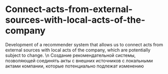# Connect-acts-from-external-sources-with-local-acts-of-the-company
Development of a recommender system that allows us to connect acts from external sources with local acts of the company, which are potentially subject to change. \n
Cоздание рекомендательной системы, позволяющей соединять акты с внешних источников с локальными актами компании, которые потенциально подлежат изменению
